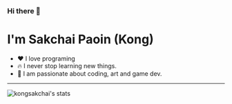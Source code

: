 ### Hi there 👋

# I'm Sakchai Paoin (Kong)

- ❤️ I love programing
- 🔥 I never stop learning new things.
- 🌱 I am passionate about coding, art and game dev.

---

![kongsakchai's stats](https://github-readme-stats.vercel.app/api/top-langs/?username=kongsakchai&theme=default&show_icons=true&hide_border=true&layout=compact)
